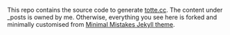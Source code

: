 This repo contains the source code to generate [totte.cc](totte.cc). The content under \_posts is owned by me. Otherwise, everything you see here is forked and minimally customised from [Minimal Mistakes Jekyll theme](https://github.com/mmistakes/minimal-mistakes).
